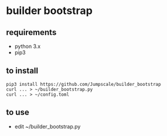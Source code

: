 # builder bootstrap

## requirements

- python 3.x
- pip3

## to install

```
pip3 install https://github.com/Jumpscale/builder_bootstrap
curl ... > ~/builder_bootstrap.py
curl ... > ~/config.toml

```

## to use

- edit  ~/builder_bootstrap.py
